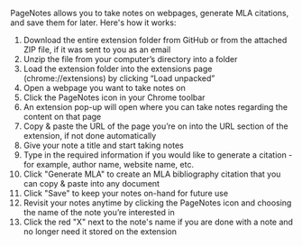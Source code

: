 PageNotes allows you to take notes on webpages, generate MLA citations, and save them for later. Here's how it works:

1.	Download the entire extension folder from GitHub or from the attached ZIP file, if it was sent to you as an email
2.	Unzip the file from your computer’s directory into a folder
3.	Load the extension folder into the extensions page (chrome://extensions) by clicking “Load unpacked”
4.	Open a webpage you want to take notes on
5.	Click the PageNotes icon in your Chrome toolbar
6.	An extension pop-up will open where you can take notes regarding the content on that page 
7.	Copy & paste the URL of the page you’re on into the URL section of the extension, if not done automatically
8.	Give your note a title and start taking notes
9.	Type in the required information if you would like to generate a citation - for example, author name, website name, etc.
10.	Click "Generate MLA" to create an MLA bibliography citation that you can copy & paste into any document
11.	Click "Save" to keep your notes on-hand for future use
12.	Revisit your notes anytime by clicking the PageNotes icon and choosing the name of the note you’re interested in
13.	Click the red "X" next to the note's name if you are done with a note and no longer need it stored on the extension
